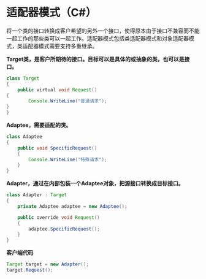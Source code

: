 # 适配器模式（C#）

将一个类的接口转换成客户希望的另外一个接口，使得原本由于接口不兼容而不能一起工作的那些类可以一起工作。适配器模式包括类适配器模式和对象适配器模式，类适配器模式需要支持多重继承。

**Target类，是客户所期待的接口。目标可以是具体的或抽象的类，也可以是接口。**
```java
class Target
{
    public virtual void Request()
{
        Console.WriteLine("普通请求");
}
}
```
**Adaptee，需要适配的类。**
```java
class Adaptee
{
    public void SpecificRequest()
    {
        Console.WriteLine("特殊请求");
    }
}
```
**Adapter，通过在内部包装一个Adaptee对象，把源接口转换成目标接口。**
```java
class Adapter : Target
{
    private Adaptee adaptee = new Adaptee();

    public override void Request()
    {
        adaptee.SpecificRequest();
    }
}
```
**客户端代码**
```java
Target target = new Adapter();
target.Request();
```